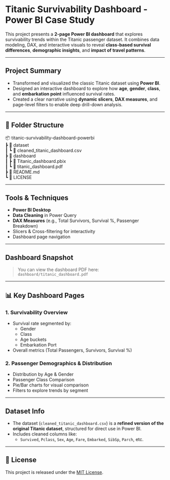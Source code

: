 # Titanic Survivability Dashboard - Power BI Case Study

This project presents a **2-page Power BI dashboard** that explores survivability trends within the Titanic passenger dataset. It combines data modeling, DAX, and interactive visuals to reveal **class-based survival differences**, **demographic insights**, and **impact of travel patterns**.

---

## Project Summary

- Transformed and visualized the classic Titanic dataset using **Power BI**.
- Designed an interactive dashboard to explore how **age**, **gender**, **class**, and **embarkation point** influenced survival rates.
- Created a clear narrative using **dynamic slicers**, **DAX measures**, and page-level filters to enable deep drill-down analysis.

---

## 📂 Folder Structure

📦 titanic-survivability-dashboard-powerbi  
┣ 📂 dataset  
┃ ┗ 📄 cleaned_titanic_dashboard.csv  
┣ 📂 dashboard  
┃ ┣ 📄 Titanic_dashboard.pbix  
┃ ┗ 📄 titanic_dashboard.pdf  
┣ 📄 README.md  
┗ 📄 LICENSE  


---

## Tools & Techniques

- **Power BI Desktop**
- **Data Cleaning** in Power Query
- **DAX Measures** (e.g., Total Survivors, Survival %, Passenger Breakdown)
- Slicers & Cross-filtering for interactivity
- Dashboard page navigation

---

## Dashboard Snapshot

>  You can view the dashboard PDF here: `dashboard/titanic_dashboard.pdf`

---

## 📊 Key Dashboard Pages

### 1. **Survivability Overview**
- Survival rate segmented by:
  - Gender
  - Class
  - Age buckets
  - Embarkation Port
- Overall metrics (Total Passengers, Survivors, Survival %)

### 2. **Passenger Demographics & Distribution**
- Distribution by Age & Gender
- Passenger Class Comparison
- Pie/Bar charts for visual comparison
- Filters to explore trends by segment

---

## Dataset Info

- The dataset (`cleaned_titanic_dashboard.csv`) is a **refined version of the original Titanic dataset**, structured for direct use in Power BI.
- Includes cleaned columns like:
  - `Survived`, `Pclass`, `Sex`, `Age`, `Fare`, `Embarked`, `SibSp`, `Parch`, etc.

---


## 📄 License

This project is released under the [MIT License](LICENSE).
